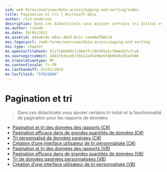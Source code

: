 ```yaml
---
uid: web-forms/overview/data-access/paging-and-sorting/index
title: Pagination et tri | Microsoft Docs
author: rick-anderson
description: Dans ces didacticiels vous ajouter certains tri initial et la fonctionnalité de pagination pour les rapports de données.
ms.author: riande
ms.date: 10/05/2011
ms.assetid: d45a8c0c-e8ec-46d3-bc1c-ce446df005c8
msc.legacyurl: /web-forms/overview/data-access/paging-and-sorting
msc.type: chapter
ms.openlocfilehash: 5127106d6017c9b63fc704765e2c760e437c7ca0
ms.sourcegitcommit: 24b1f6decbb17bb22a45166e5fdb0845c65af498
ms.translationtype: MT
ms.contentlocale: fr-FR
ms.lasthandoff: 03/01/2019
ms.locfileid: "57022006"
---
```

<a name="paging-and-sorting"></a>Pagination et tri
====================
> Dans ces didacticiels vous ajouter certains tri initial et la fonctionnalité de pagination pour les rapports de données.


- [Pagination et tri des données des rapports (C#)](paging-and-sorting-report-data-cs.md)
- [Pagination efficace dans de grandes quantités de données (C#)](efficiently-paging-through-large-amounts-of-data-cs.md)
- [Tri personnalisé de données paginées (C#)](sorting-custom-paged-data-cs.md)
- [Création d’une interface utilisateur de tri personnalisée (C#)](creating-a-customized-sorting-user-interface-cs.md)
- [Pagination et tri des données des rapports (VB)](paging-and-sorting-report-data-vb.md)
- [Pagination efficace dans de grandes quantités de données (VB)](efficiently-paging-through-large-amounts-of-data-vb.md)
- [Tri de données paginées personnalisées (VB)](sorting-custom-paged-data-vb.md)
- [Création d’une interface utilisateur de tri personnalisée (VB)](creating-a-customized-sorting-user-interface-vb.md)
